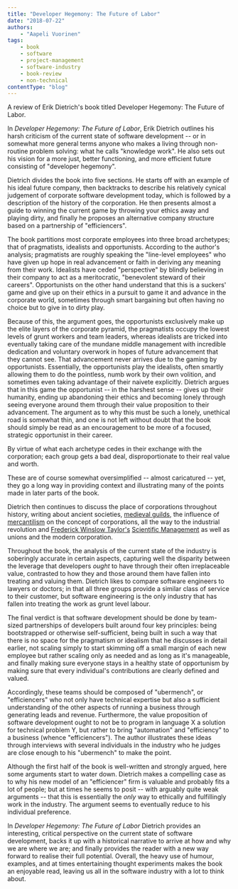 ```yaml
---
title: "Developer Hegemony: The Future of Labor"
date: "2018-07-22"
authors:
    - "Aapeli Vuorinen"
tags:
    - book
    - software
    - project-management
    - software-industry
    - book-review
    - non-technical
contentType: "blog"
---
```


A review of Erik Dietrich's book titled Developer Hegemony: The Future of Labor.

<!-- end excerpt -->

In *Developer Hegemony: The Future of Labor*, Erik Dietrich outlines his harsh criticism of the current state of software development -- or in somewhat more general terms anyone who makes a living through non-routine problem solving: what he calls "knowledge work". He also sets out his vision for a more just, better functioning, and more efficient future consisting of "developer hegemony".

Dietrich divides the book into five sections. He starts off with an example of his ideal future company, then backtracks to describe his relatively cynical judgement of corporate software development today, which is followed by a description of the history of the corporation. He then presents almost a guide to winning the current game by throwing your ethics away and playing dirty, and finally he proposes an alternative company structure based on a partnership of "efficiencers".

The book partitions most corporate employees into three broad archetypes; that of pragmatists, idealists and opportunists. According to the author's analysis; pragmatists are roughly speaking the "line-level employees" who have given up hope in real advancement or faith in deriving any meaning from their work. Idealists have ceded "perspective" by blindly believing in their company to act as a meritocratic, "benevolent steward of their careers". Opportunists on the other hand understand that this is a suckers' game and give up on their ethics in a pursuit to game it and advance in the corporate world, sometimes through smart bargaining but often having no choice but to give in to dirty play.

Because of this, the argument goes, the opportunists exclusively make up the elite layers of the corporate pyramid, the pragmatists occupy the lowest levels of grunt workers and team leaders,  whereas idealists are tricked into eventually taking care of the mundane middle management with incredible dedication and voluntary overwork in hopes of future advancement that they cannot see. That advancement never arrives due to the gaming by opportunists. Essentially, the opportunists play the idealists, often smartly allowing them to do the pointless, numb work by their own volition, and sometimes even taking advantage of their naivete explicitly. Dietrich argues that in this game the opportunist -- in the harshest sense -- gives up their humanity, ending up abandoning their ethics and becoming lonely through seeing everyone around them through their value proposition to their advancement. The argument as to why this must be such a lonely, unethical road is somewhat thin, and one is not left without doubt that the book should simply be read as an encouragement to be more of a focused, strategic opportunist in their career.

By virtue of what each archetype cedes in their exchange with the corporation; each group gets a bad deal, disproportionate to their real value and worth.

These are of course somewhat oversimplified -- almost caricatured -- yet, they go a long way in providing context and illustrating many of the points made in later parts of the book.

Dietrich then continues to discuss the place of corporations throughout history, writing about ancient societies, [medieval guilds](https://en.wikipedia.org/wiki/Guild), the influence of [mercantilism](https://en.wikipedia.org/wiki/Mercantilism) on the concept of corporations, all the way to the industrial revolution and [Frederick Winslow Taylor's](https://en.wikipedia.org/wiki/Frederick_Winslow_Taylor) [Scientific Management](https://en.wikipedia.org/wiki/The_Principles_of_Scientific_Management) as well as unions and the modern corporation.

Throughout the book, the analysis of the current state of the industry is soberingly accurate in certain aspects, capturing well the disparity between the leverage that developers *ought* to have through their often irreplaceable value, contrasted to how they and those around them have fallen into treating and valuing them. Dietrich likes to compare software engineers to lawyers or doctors; in that all three groups provide a similar class of service to their customer, but software engineering is the only industry that has fallen into treating the work as grunt level labour.

The final verdict is that software development should be done by team-sized partnerships of developers built around four key principles: being bootstrapped or otherwise self-sufficient, being built in such a way that there is no space for the pragmatism or idealism that he discusses in detail earlier, not scaling simply to start skimming off a small margin of each new employee but rather scaling only as needed and as long as it's manageable, and finally making sure everyone stays in a healthy state of opportunism by making sure that every individual's contributions are clearly defined and valued.

Accordingly, these teams should be composed of "ubermench", or "efficiencers" who not only have technical expertise but also a sufficient understanding of the other aspects of running a business through generating leads and revenue. Furthermore, the value proposition of software development ought to not be to program in language X a solution for technical problem Y, but rather to bring "automation" and "efficiency" to a business (whence "efficiencers"). The author illustrates these ideas through interviews with several individuals in the industry who he judges are close enough to his "ubermench" to make the point.

Although the first half of the book is well-written and strongly argued, here some arguments start to water down. Dietrich makes a compelling case as to why his new model of an "efficiencer" firm is valuable and probably fits a lot of people; but at times he seems to posit -- with arguably quite weak arguments -- that this is essentially the *only* way to ethically and fulfillingly work in the industry. The argument seems to eventually reduce to his individual preference.

In *Developer Hegemony: The Future of Labor* Dietrich provides an interesting, critical perspective on the current state of software development, backs it up with a historical narrative to arrive at how and why we are where we are; and finally provides the reader with a new way forward to realise their full potential. Overall, the heavy use of humour, examples, and at times entertaining thought experiments makes the book an enjoyable read, leaving us all in the software industry with a lot to think about.